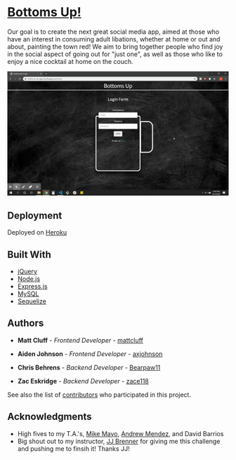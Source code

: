 # [Bottoms Up!](https://bottoms-up-app.herokuapp.com/)
Our goal is to create the next great social media app, aimed at those who have an interest in consuming adult libations, whether at home or out and about, painting the town red! We aim to bring together people who find joy in the social aspect of going out for "just one", as well as those who like to enjoy a nice cocktail at home on the couch. 

![GIF](/public/images/Login.gif)


## Deployment

Deployed on [Heroku](https://devcenter.heroku.com/)

## Built With

* [jQuery](https://api.jquery.com/) 
* [Node.js](https://nodejs.org/en/docs/guides/getting-started-guide/)
* [Express.js](https://expressjs.com/)
* [MySQL](https://dev.mysql.com/doc/workbench/en/)
* [Sequelize](https://sequelize.org/v5/)

## Authors

* **Matt Cluff** - *Frontend Developer* - [mattcluff](https://github.com/mattcluff)

* **Aiden Johnson** - *Frontend Developer* - [axjohnson](https://github.com/axjohnson)

* **Chris Behrens** - *Backend Developer* - [Bearpaw11](https://github.com/Bearpaw11)

* **Zac Eskridge** - *Backend Developer* - [zace118](https://github.com/zace118)


See also the list of [contributors](https://github.com/zace118/Chambers-Chariots-Character-Generator/contributors) who participated in this project.


## Acknowledgments

* High fives to my T.A.'s, [Mike Mayo](https://github.com/Magic-Mayo), [Andrew Mendez](https://github.com/MendezAndrewM), and David Barrios
* Big shout out to my instructor, [JJ Brenner](https://github.com/breadstickguy) for giving me this challenge and pushing me to finsih it! Thanks JJ!
